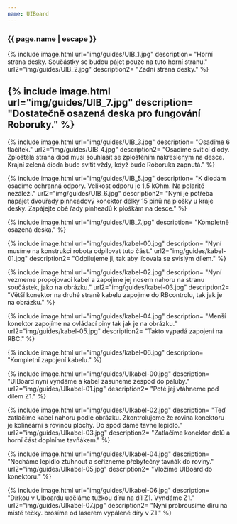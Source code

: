 ```yaml
---
name: UIBoard
---
```

### {{ page.name | escape }}

{% include image.html
   url="img/guides/UIB_1.jpg"
   description=
      "Horní strana desky. Součástky se budou pájet pouze na tuto horní stranu."
   url2="img/guides/UIB_2.jpg"
   description2=
      "Zadní strana desky."
%} 

{% include image.html
   url="img/guides/UIB_7.jpg"
   description=
      "Dostatečně osazená deska pro fungování Roboruky."
%}
---
{% include image.html
   url="img/guides/UIB_3.jpg"
   description=
      "Osadíme 6 tlačítek."
   url2="img/guides/UIB_4.jpg"
   description2=
      "Osadíme svíticí diody. Zploštělá strana diod musí souhlasit se zploštěním nakresleným na desce. Krajní zelená dioda bude svítit vždy, když bude Roboruka zapnutá."
%} 

{% include image.html
   url="img/guides/UIB_5.jpg"
   description=
      "K diodám osadíme ochranná odpory. Velikost odporu je 1,5 kOhm. Na polaritě nezáleží."
   url2="img/guides/UIB_6.jpg"
   description2=
      "Nyní je potřeba napájet dvouřadý pinheadový konektor délky 15 pinů na plošky u kraje desky. Zapájejte obě řady pinheadů k ploškám na desce."
%}

{% include image.html
   url="img/guides/UIB_7.jpg"
   description=
      "Kompletně osazená deska."
%}

{% include image.html
   url="img/guides/kabel-00.jpg"
   description=
      "Nyní musíme na konstrukci robota odpilovat tuto část."
   url2="img/guides/kabel-01.jpg"
   description2=
      "Odpilujeme ji, tak aby lícovala se svislým dílem."
%}

{% include image.html
   url="img/guides/kabel-02.jpg"
   description=
      "Nyní vezmeme propojovací kabel a zapojíme jej nosem nahoru na stranu součástek, jako na obrázku."
   url2="img/guides/kabel-03.jpg"
   description2=
      "Větší konektor na druhé straně kabelu zapojíme do RBcontrolu, tak jak je na obrázku."
%}

{% include image.html
   url="img/guides/kabel-04.jpg"
   description=
      "Menší konektor zapojíme na ovládací piny tak jak je na obrázku."
   url2="img/guides/kabel-05.jpg"
   description2=
      "Takto vypadá zapojení na RBC."
%}

{% include image.html
   url="img/guides/kabel-06.jpg"
   description=
      "Kompletní zapojení kabelu."
%}

{% include image.html
   url="img/guides/UIkabel-00.jpg"
   description=
      "UIBoard nyní vyndáme a kabel zasuneme zespod do paluby."
   url2="img/guides/UIkabel-01.jpg"
   description2=
      "Poté jej vtáhneme pod dílem Z1."
%}

{% include image.html
   url="img/guides/UIkabel-02.jpg"
   description=
      "Teď zatlačíme kabel nahoru podle obrázku. Zkontrolujeme že rovina konektoru je kolineární s rovinou plochy. Do spod dáme tavné lepidlo."
   url2="img/guides/UIkabel-03.jpg"
   description2=
      "Zatlačíme konektor dolů a horní část doplníme tavňákem."
%}

{% include image.html
   url="img/guides/UIkabel-04.jpg"
   description=
      "Necháme lepidlo ztuhnout a seřízneme přebytečný tavňák do roviny."
   url2="img/guides/UIkabel-05.jpg"
   description2=
      "Vložíme UIBoard do konektoru."
%}

{% include image.html
   url="img/guides/UIkabel-06.jpg"
   description=
      "Dírkou v UIboardu uděláme tužkou díru na díl Z1. Vyndáme Z1."
   url2="img/guides/UIkabel-07.jpg"
   description2=
      "Nyní probrousíme díru na místě tečky. brosíme od laserem vypálené díry v Z1."
%}
